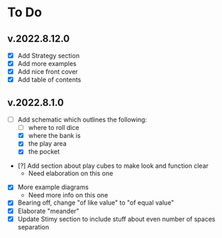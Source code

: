 # To Do

## v.2022.8.12.0
- [x] Add Strategy section
- [x] Add more examples
- [x] Add nice front cover
- [x] Add table of contents

## v.2022.8.1.0
- [ ] Add schematic which outlines the following:
    - [ ] where to roll dice
    - [x] where the bank is
    - [x] the play area
    - [x] the pocket
- [?] Add section about play cubes to make look and function clear
    - Need elaboration on this one
- [x] More example diagrams
    - Need more info on this one
- [x] Bearing off, change "of like value" to "of equal value"
- [x] Elaborate "meander"
- [x] Update Stimy section to include stuff about even number of spaces separation
